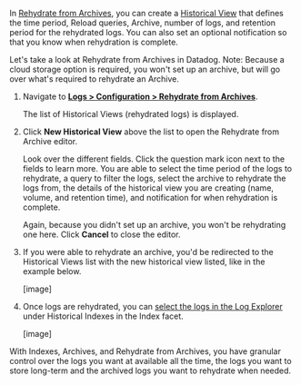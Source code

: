 In <a href="https://docs.datadoghq.com/logs/archives/rehydrating" target="_blank">Rehydrate from Archives</a>, you can create a <a href="https://docs.datadoghq.com/logs/archives/rehydrating?tab=awss3#historical-views">Historical View</a> that defines the time period, Reload queries, Archive, number of logs, and retention period for the rehydrated logs. You can also set an optional notification so that you know when rehydration is complete. 

Let's take a look at Rehydrate from Archives in Datadog. Note: Because a cloud storage option is required, you won't set up an archive, but will go over what's required to rehydrate an Archive.

1. Navigate to <a href="https://app.datadoghq.com/logs/pipelines/historical-views" target="_datadog">**Logs > Configuration > Rehydrate from Archives**</a>. 

    The list of Historical Views (rehydrated logs) is displayed.

2. Click **New Historical View** above the list to open the Rehydrate from Archive editor. 

    Look over the different fields. Click the question mark icon next to the fields to learn more. You are able to select the time period of the logs to rehydrate, a query to filter the logs, select the archive to rehydrate the logs from, the details of the historical view you are creating (name, volume, and retention time), and notification for when rehydration is complete.
    
    Again, because you didn't set up an archive, you won't be rehydrating one here. Click **Cancel** to close the editor.

3. If you were able to rehydrate an archive, you'd be redirected to the Historical Views list with the new historical view listed, like in the example below. 

    [image]

4. Once logs are rehydrated, you can <a href="https://docs.datadoghq.com/logs/archives/rehydrating?tab=awss3#from-the-log-explorer">select the logs in the Log Explorer</a> under Historical Indexes in the Index facet. 

    [image]

With Indexes, Archives, and Rehydrate from Archives, you have granular control over the logs you want at available all the time, the logs you want to store long-term and the archived logs you want to rehydrate when needed.